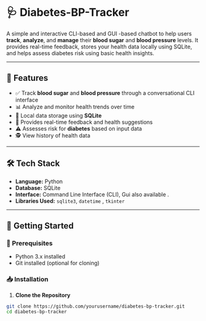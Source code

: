 # 🩺 Diabetes-BP-Tracker

A simple and interactive CLI-based  and GUI -based chatbot to help users **track**, **analyze**, and **manage** their **blood sugar** and **blood pressure** levels. It provides real-time feedback, stores your health data locally using SQLite, and helps assess diabetes risk using basic health insights.

---

## 📌 Features

- ✅ Track **blood sugar** and **blood pressure** through a conversational CLI interface
- 📊 Analyze and monitor health trends over time
- 💾 Local data storage using **SQLite**
- 🧠 Provides real-time feedback and health suggestions
- ⚠️ Assesses risk for **diabetes** based on input data
- 🕵️ View history of health data

---



## 🛠️ Tech Stack

- **Language:** Python
- **Database:** SQLite
- **Interface:** Command Line Interface (CLI), Gui also available .
- **Libraries Used:** `sqlite3`, `datetime` , `tkinter`

---

## 🚀 Getting Started

### 🔧 Prerequisites

- Python 3.x installed
- Git installed (optional for cloning)

### 📥 Installation

1. **Clone the Repository**

```bash
git clone https://github.com/yourusername/diabetes-bp-tracker.git
cd diabetes-bp-tracker

